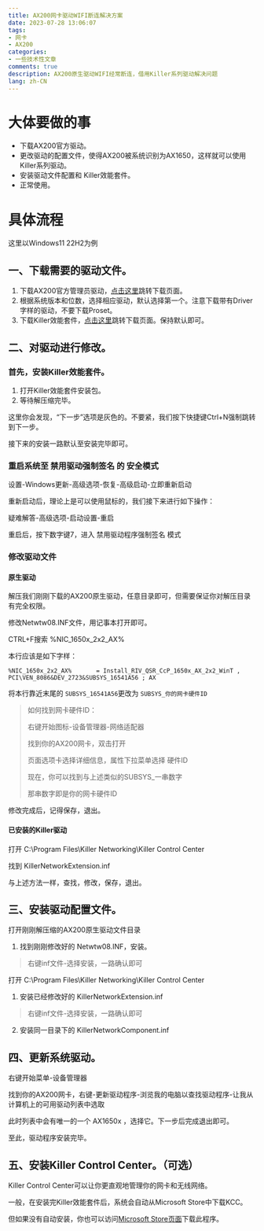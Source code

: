 ```yaml
---
title: AX200网卡驱动WIFI断连解决方案
date: 2023-07-28 13:06:07
tags:
- 网卡
- AX200
categories: 
- 一些技术性文章
comments: true
description: AX200原生驱动WIFI经常断连，借用Killer系列驱动解决问题
lang: zh-CN
---
```

# 大体要做的事

* 下载AX200官方驱动。
* 更改驱动的配置文件，使得AX200被系统识别为AX1650，这样就可以使用Killer系列驱动。
* 安装驱动文件配置和 Killer效能套件。
* 正常使用。

# 具体流程

这里以Windows11 22H2为例

## 一、下载需要的驱动文件。

1. 下载AX200官方管理员驱动，[点击这里](https://www.intel.cn/content/www/cn/zh/download/18231/intel-proset-wireless-software-and-drivers-for-it-admins.html?product=189347)跳转下载页面。
2. 根据系统版本和位数，选择相应驱动，默认选择第一个。注意下载带有Driver字样的驱动，不要下载Proset。
3. 下载Killer效能套件，[点击这里](https://www.intel.cn/content/www/cn/zh/download/19779/intel-killer-performance-suite.html)跳转下载页面。保持默认即可。

## 二、对驱动进行修改。

### 首先，安装Killer效能套件。

1. 打开Killer效能套件安装包。
2. 等待解压缩完毕。

这里你会发现，“下一步”选项是灰色的。不要紧，我们按下快捷键Ctrl+N强制跳转到下一步。

接下来的安装一路默认至安装完毕即可。

### 重启系统至 禁用驱动强制签名 的 安全模式

设置-Windows更新-高级选项-恢复-高级启动-立即重新启动

重新启动后，理论上是可以使用鼠标的，我们接下来进行如下操作：

疑难解答-高级选项-启动设置-重启

重启后，按下数字键7，进入 禁用驱动程序强制签名 模式

### 修改驱动文件

#### 原生驱动

解压我们刚刚下载的AX200原生驱动，任意目录即可，但需要保证你对解压目录有完全权限。

修改Netwtw08.INF文件，用记事本打开即可。

CTRL+F搜索 %NIC_1650x_2x2_AX%

本行应该是如下字样：

`%NIC_1650x_2x2_AX%       = Install_RIV_QSR_CcP_1650x_AX_2x2_WinT , PCI\VEN_8086&DEV_2723&SUBSYS_16541A56 ; AX`

将本行靠近末尾的 `SUBSYS_16541A56`更改为 `SUBSYS_你的网卡硬件ID`

> 如何找到网卡硬件ID：
>
> 右键开始图标-设备管理器-网络适配器
>
> 找到你的AX200网卡，双击打开
>
> 页面选项卡选择详细信息，属性下拉菜单选择 硬件ID
>
> 现在，你可以找到与上述类似的SUBSYS_一串数字
>
> 那串数字即是你的网卡硬件ID

修改完成后，记得保存，退出。

#### 已安装的Killer驱动

打开 C:\Program Files\Killer Networking\Killer Control Center

找到 KillerNetworkExtension.inf

与上述方法一样，查找，修改，保存，退出。

## 三、安装驱动配置文件。

打开刚刚解压缩的AX200原生驱动文件目录

1. 找到刚刚修改好的 Netwtw08.INF，安装。

> 右键inf文件-选择安装，一路确认即可

打开 C:\Program Files\Killer Networking\Killer Control Center

1. 安装已经修改好的 KillerNetworkExtension.inf

> 右键inf文件-选择安装，一路确认即可

2. 安装同一目录下的 KillerNetworkComponent.inf

## 四、更新系统驱动。

右键开始菜单-设备管理器

找到你的AX200网卡，右键-更新驱动程序-浏览我的电脑以查找驱动程序-让我从计算机上的可用驱动列表中选取

此时列表中会有唯一的一个 AX1650x ，选择它。下一步后完成退出即可。

至此，驱动程序安装完毕。

## 五、安装Killer Control Center。（可选）

Killer Control Center可以让你更直观地管理你的网卡和无线网络。

一般，在安装完Killer效能套件后，系统会自动从Microsoft Store中下载KCC。

但如果没有自动安装，你也可以访问[Microsoft Store页面](https://www.microsoft.com/zh-cn/p/killer-control-center/9pcwjks4jsn1)下载此程序。
